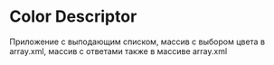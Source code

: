 Color Descriptor
=================================
Приложение с выподающим списком,
массив с выбором цвета в array.xml,
массив с ответами также в массиве array.xml
